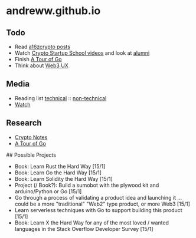 # andreww.github.io

## Todo

* Read [a16zcrypto posts](https://a16zcrypto.com/)
* Watch [Crypto Startup School videos](https://az.swoogo.com/a16zcryptostartupschool/home) and look at [alumni](https://az.swoogo.com/a16zcryptostartupschool/2656954)
* Finish [A Tour of Go](https://go.dev/tour/welcome/1)
* Think about [Web3 UX](https://www.youtube.com/watch?v=UyY3QUVM5a0)

## Media

* Reading list  [technical](./technical-reading-list.md) :: [non-technical](./reading-list.md)
* [Watch](./watch.md)

## Research

* [Crypto Notes](./cryptonotes.md)
* [A Tour of Go](./golang/tour-of-go.md)

## Possible Projects

- Book: Learn Rust the Hard Way [15/1]
- Book: Learn Go the Hard Way [15/1]
- Book: Learn Solidity the Hard Way [15/1]
- Project (/ Book?): Build a sumobot with the plywood kit and arduino/Python or Go [15/1] 
- Go through a process of validating a product idea and launching it ... could be a more "traditional" "Web2" type product, or more Web3 [15/1]
- Learn serverless techniques with Go to support building this product [15/1]
- Book: Learn X the Hard Way for any of the most loved / wanted languages in the Stack Overflow Developer Survey [15/1]
